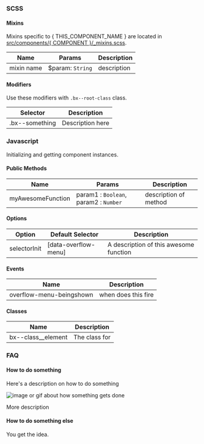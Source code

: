 ### SCSS

#### Mixins

Mixins specific to { THIS_COMPONENT_NAME } are located in [src/components/{ COMPONENT }/_mixins.scss]().

| Name                | Params | Description                         |
|---------------------|--------|-------------------------------------|
| mixin name          | $param: `String` | description |


#### Modifiers

Use these modifiers with `.bx--root-class` class.

| Selector                         | Description                        |
|----------------------------------|------------------------------------|
| .bx--something                   | Description here                   |


### Javascript

Initializing and getting component instances.

#### Public Methods

| Name  | Params | Description  |
|-------------------|----------------------------------------|-----------------------|
| myAwesomeFunction | param1 : `Boolean`, param2 : `Number`  | description of method |

#### Options

| Option       | Default Selector     | Description                            |
|--------------|----------------------|----------------------------------------|
| selectorInit | [data-overflow-menu] | A description of this awesome function |

#### Events

| Name                     | Description         |
|--------------------------|---------------------|
| overflow-menu-beingshown | when does this fire |

#### Classes

| Name                     | Description         |
|--------------------------|---------------------|
| bx--class__element | The class for  |

### FAQ

#### How to do something

Here's a description on how to do something

![image or gif about how something gets done]()

More description

#### How to do something else

You get the idea.
